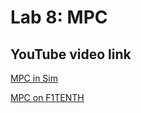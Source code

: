 # Lab 8: MPC

## YouTube video link
[MPC in Sim](https://youtu.be/RA92cGU6Zg0)

[MPC on F1TENTH](https://youtu.be/t-nZ2N3gBVI?feature=shared)
